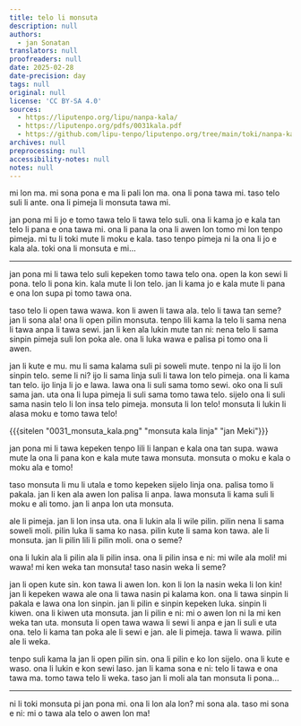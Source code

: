 ```yaml
---
title: telo li monsuta
description: null
authors:
  - jan Sonatan
translators: null
proofreaders: null
date: 2025-02-28
date-precision: day
tags: null
original: null
license: 'CC BY-SA 4.0'
sources:
  - https://liputenpo.org/lipu/nanpa-kala/
  - https://liputenpo.org/pdfs/0031kala.pdf
  - https://github.com/lipu-tenpo/liputenpo.org/tree/main/toki/nanpa-kala
archives: null
preprocessing: null
accessibility-notes: null
notes: null
---
```


mi lon ma. mi sona pona e ma li pali lon ma. ona li pona tawa mi. taso telo suli li ante. ona li pimeja li monsuta tawa mi.

jan pona mi li jo e tomo tawa telo li tawa telo suli. ona li kama jo e kala tan telo li pana e ona tawa mi. ona li pana la ona li awen lon tomo mi lon tenpo pimeja. mi tu li toki mute li moku e kala. taso tenpo pimeja ni la ona li jo e kala ala. toki ona li monsuta e mi…

---

jan pona mi li tawa telo suli kepeken tomo tawa telo ona. open la kon sewi li pona. telo li pona kin. kala mute li lon telo. jan li kama jo e kala mute li pana e ona lon supa pi tomo tawa ona.

taso telo li open tawa wawa. kon li awen li tawa ala. telo li tawa tan seme? jan li sona ala! ona li open pilin monsuta. tenpo lili kama la telo li sama nena li tawa anpa li tawa sewi. jan li ken ala lukin mute tan ni: nena telo li sama sinpin pimeja suli lon poka ale. ona li luka wawa e palisa pi tomo ona li awen.

jan li kute e mu. mu li sama kalama suli pi soweli mute. tenpo ni la ijo li lon sinpin telo. seme li ni? ijo li sama linja suli li tawa lon telo pimeja. ona li kama tan telo. ijo linja li jo e lawa. lawa ona li suli sama tomo sewi. oko ona li suli sama jan. uta ona li lupa pimeja li suli sama tomo tawa telo. sijelo ona li suli sama nasin telo li lon insa telo pimeja. monsuta li lon telo! monsuta li lukin li alasa moku e tomo tawa telo!

{{{sitelen "0031_monsuta_kala.png" "monsuta kala linja" "jan Meki"}}}

jan pona mi li tawa kepeken tenpo lili li lanpan e kala ona tan supa. wawa mute la ona li pana kon e kala mute tawa monsuta. monsuta o moku e kala o moku ala e tomo!

taso monsuta li mu li utala e tomo kepeken sijelo linja ona. palisa tomo li pakala. jan li ken ala awen lon palisa li anpa. lawa monsuta li kama suli li moku e ali tomo. jan li anpa lon uta monsuta.

ale li pimeja. jan li lon insa uta. ona li lukin ala li wile pilin. pilin nena li sama soweli moli. pilin luka li sama ko nasa. pilin kute li sama kon tawa. ale li monsuta. jan li pilin lili li pilin moli. ona o seme?

ona li lukin ala li pilin ala li pilin insa. ona li pilin insa e ni: mi wile ala moli! mi wawa! mi ken weka tan monsuta! taso nasin weka li seme?

jan li open kute sin. kon tawa li awen lon. kon li lon la nasin weka li lon kin! jan li kepeken wawa ale ona li tawa nasin pi kalama kon. ona li tawa sinpin li pakala e lawa ona lon sinpin. jan li pilin e sinpin kepeken luka. sinpin li kiwen. ona li kiwen uta monsuta. jan li pilin e ni: mi o awen lon ni la mi ken weka tan uta. monsuta li open tawa wawa li sewi li anpa e jan li suli e uta ona. telo li kama tan poka ale li sewi e jan. ale li pimeja. tawa li wawa. pilin ale li weka.

tenpo suli kama la jan li open pilin sin. ona li pilin e ko lon sijelo. ona li kute e waso. ona li lukin e kon sewi laso. jan li kama sona e ni: telo li tawa e ona tawa ma. tomo tawa telo li weka. taso jan li moli ala tan monsuta li pona…

---

ni li toki monsuta pi jan pona mi. ona li lon ala lon? mi sona ala. taso mi sona e ni: mi o tawa ala telo o awen lon ma!